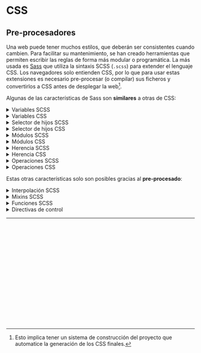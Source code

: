 # CSS
## Pre-procesadores

Una web puede tener muchos estilos, que deberán ser consistentes cuando cambien. Para facilitar su mantenimiento, se han creado herramientas que permiten escribir las reglas de forma más modular o programática. La más usada es [Sass](https://sass-lang.com/) que utiliza la sintaxis SCSS (`.scss`) para extender el lenguaje CSS. Los navegadores solo entienden CSS, por lo que para usar estas extensiones es necesario pre-procesar (o compilar) sus ficheros y convertirlos a CSS antes de desplegar la web[^1].

Algunas de las características de Sass son **similares** a otras de CSS:

<details><summary>Variables SCSS</summary>

```scss
/* SCSS */
$fuente-principal: Helvetica, sans-serif;
p { font: 100% $fuente-principal; }
```
</details>
<details><summary>Variables CSS</summary>

```css
/* CSS */
html { --fuente-principal: Helvetica, sans-serif; }
p { font: 100% var(--fuente-principal); }
```
</details>

<details><summary>Selector de hijos SCSS</summary>

```scss
/* SCSS */
nav {
  li { display: inline-block; }
}
```
</details>
<details><summary>Selector de hijos CSS</summary>

```css
/* CSS */
nav li { display: inline-block; }
```
</details>

<details><summary>Módulos SCSS</summary>

```scss
/* SCSS: hay otro fichero _base.scss */
@use 'base';
/* Aquí otras reglas SCSS */
```
</details>
<details><summary>Módulos CSS</summary>

```css
/* CSS: hay otro fichero base.css */
@import 'base.css';
/* Aquí otras reglas CSS */
```
</details>

<details><summary>Herencia SCSS</summary>

```scss
/* SCSS */
%message-common {
 border: 1px solid #ccc;
 padding: 10px;
 color: #333;
}
.mensaje {
  @extend %message-common;
}
.exito {
  @extend %message-common;
  border-color: green;
}
.error {
  @extend %message-common;
  border-color: red;
}
```
</details>
<details><summary>Herencia CSS</summary>

```css
/* CSS */
.mensaje, .exito, .error {
 border: 1px solid #ccc;
 padding: 10px;
 color: #333;
}
.exito { border-color: green; }
.error { border-color: red; }
```
</details>


<details><summary>Operaciones SCSS</summary>

```scss
/* SCSS */
$ancho-inicial: 30em;
div { width: $ancho-inicial + 2em; }
```
</details>
<details><summary>Operaciones CSS</summary>

```css
/* CSS */
html { --ancho-inicial: 30em; }
div { width: calc(var(--ancho-inicial) + 2em); }
```
</details>

Estas otras características solo son posibles gracias al **pre-procesado**:

<details><summary>Interpolación SCSS</summary>

```scss
$pantallas-pequeñas: 36em;
@media (max-width: #{$pantallas-pequeñas}) {
  /* reglas para pantallas pequeñas */
  p { font-size: 150%; }
}
```
</details>
<details><summary>Mixins SCSS</summary>

```scss
@mixin theme($theme: darkgray) {
  background: $theme;
  box-shadow: 0 0 1px rgba($theme, .25);
  color: #fff;
}
.info { @include theme; }
.alerta { @include theme($theme: darkred); }
.exito { @include theme($theme: darkgreen); }
```
</details>
<details><summary>Funciones SCSS</summary>

```scss
@function mas-verde($color) {
    @return $color + rgb(0,50,0);
}
p { background: mas-verde(gray); }
```
</details>
<details><summary>Directivas de control</summary>

```scss
$debug: true;
article {
    color: black;
    /* Para comprobar el diseño resaltando los bordes */
    @if ($debug) { border: 1px dotted red; }
}
```
</details>

---

<div class="codepen" data-prefill data-height="450" data-default-tab="css,result" data-theme-id="light" data-editable="true" style="opacity:0">
  <pre data-lang="html">&lt;body>
&lt;p>Este es un ejemplo de SCSS mixin con el que puedes jugar directamente. Puedes probar el resto de características de Sass en este Codepen.io. El mixin "ellipsis" crea bloques de texto del ancho y número de líneas indicado. Si el contenido ocupa más que el número de líneas indicado, el texto se acorta y se muestra una elipsis ("…").&lt;/p>
&lt;/body></pre>
  <pre data-lang="scss" data-option-autoprefixer="true">@mixin ellipsis($lineas: 1, $ancho: 100%) {
  width: $ancho;
  overflow: hidden;
  text-overflow: ellipsis;
  display: -webkit-box;
  line-clamp: $lineas;  
  -webkit-line-clamp: $lineas;
  -webkit-box-orient: vertical;
}

p { @include ellipsis($lineas: 2, $ancho: 20rem); }</pre></div>

[^1]: Esto implica tener un sistema de construcción del proyecto que automatice la generación de los CSS finales.